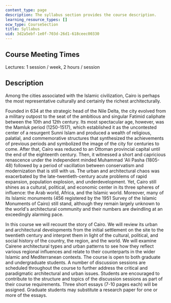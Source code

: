 ```yaml
---
content_type: page
description: The syllabus section provides the course description.
learning_resource_types: []
ocw_type: CourseSection
title: Syllabus
uid: 3d2a5ebf-1e0f-703d-26d1-618ceec00330
---
```


Course Meeting Times
--------------------

Lectures: 1 session / week, 2 hours / session

Description
-----------

Among the cities associated with the Islamic civilization, Cairo is perhaps the most representative culturally and certainly the richest architecturally.

Founded in 634 at the strategic head of the Nile Delta, the city evolved from a military outpost to the seat of the ambitious and singular Fatimid caliphate between the 10th and 12th century. Its most spectacular age, however, was the Mamluk period (1250-1517), which established it as the uncontested center of a resurgent Sunni Islam and produced a wealth of religious, palatial, and commemorative structures that synthesized the achievements of previous periods and symbolized the image of the city for centuries to come. After that, Cairo was reduced to an Ottoman provincial capital until the end of the eighteenth century. Then, it witnessed a short and capricious renascence under the independent minded Muhammad 'Ali Pasha (1805-48) followed by a period of vacillation between conservatism and modernization that is still with us. The urban and architectural chaos was exacerbated by the late-twentieth-century acute problems of rapid expansion, population explosion, and underdevelopment. Yet, Cairo still shines as a cultural, political, and economic center in its three spheres of influence: the Arab world, Africa, and the Islamic world. Moreover, many of its Islamic monuments (456 registered by the 1951 Survey of the Islamic Monuments of Cairo) still stand, although they remain largely unknown to the world's architectural community and their numbers are dwindling at an exceedingly alarming pace.

In this course we will recount the story of Cairo. We will review its urban and architectural developments from the initial settlement on the site to the twentieth century and interpret them in light of the cultural, political, and social history of the country, the region, and the world. We will examine Cairene architectural types and urban patterns to see how they reflect various regional influences and relate to their counterparts in the wider Islamic and Mediterranean contexts. The course is open to both graduate and undergraduate students. A number of discussion sessions are scheduled throughout the course to further address the critical and paradigmatic architectural and urban issues. Students are encouraged to contribute to the structure and topics of the discussion sessions as part of their course requirements. Three short essays (7-10 pages each) will be assigned. Graduate students may substitute a research paper for one or more of the essays.